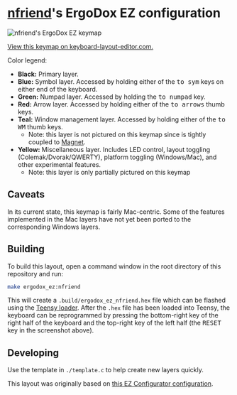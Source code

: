 # [nfriend](https://gitlab.com/nfriend)'s ErgoDox EZ configuration

![nfriend's ErgoDox EZ keymap](https://i.imgur.com/CMMmdBc.png)

[View this keymap on
keyboard-layout-editor.com.](http://www.keyboard-layout-editor.com/#/gists/01283b322a647c96ef75955a9b0bac68)

Color legend:

-   **Black:** Primary layer.
-   **Blue:** Symbol layer. Accessed by holding either of the <kbd>to sym</kbd>
    keys on either end of the keyboard.
-   **Green:** Numpad layer. Accessed by holding the <kbd>to numpad</kbd> key.
-   **Red:** Arrow layer. Accessed by holding either of the <kbd>to arrows</kbd>
    thumb keys.
-   **Teal:** Window management layer. Accessed by holding either of the <kbd>to
    WM</kbd> thumb keys.
    -   Note: this layer is not pictured on this keymap since is tightly coupled
        to [Magnet](https://magnet.crowdcafe.com/).
-   **Yellow:** Miscellaneous layer. Includes LED control, layout toggling
    (Colemak/Dvorak/QWERTY), platform toggling (Windows/Mac), and other
    experimental features.
    -   Note: this layer is only partially pictured on this keymap

## Caveats

In its current state, this keymap is fairly Mac-centric. Some of the features
implemented in the Mac layers have not yet been ported to the corresponding
Windows layers.

## Building

To build this layout, open a command window in the root directory of this
repository and run:

```bash
make ergodox_ez:nfriend
```

This will create a `.build/ergodox_ez_nfriend.hex` file which can be flashed
using the [Teensy loader](https://www.pjrc.com/teensy/loader.html). After the
`.hex` file has been loaded into Teensy, the keyboard can be reprogrammed by
pressing the bottom-right key of the right half of the keyboard and the
top-right key of the left half (the <kbd>RESET</kbd> key in the screenshot
above).

## Developing

Use the template in `./template.c` to help create new layers quickly.

This layout was originally based on [this EZ Configurator
configuration](https://configure.ergodox-ez.com/ergodox-ez/layouts/x9MWL/latest/0).
